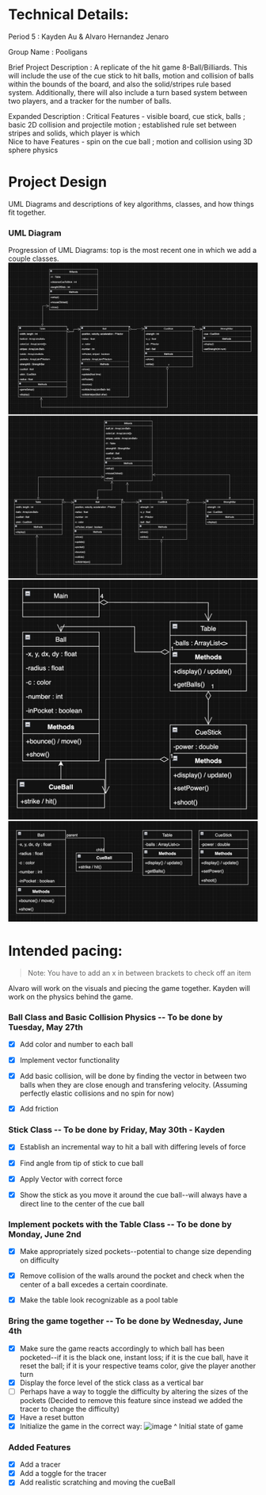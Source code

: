 


# Technical Details:

Period 5 : Kayden Au & Alvaro Hernandez Jenaro

Group Name : Pooligans

Brief Project Description :
    A replicate of the hit game 8-Ball/Billiards. This will include the use of the cue stick to hit balls, motion and collision of balls within the bounds of the board, and also the solid/stripes rule based system. Additionally, there will also include a turn based system between two players, and a tracker for the number of balls.

Expanded Description :
    Critical Features - visible board, cue stick, balls ; basic 2D collision and projectile motion ; established rule set between stripes and solids, which player is which   
    Nice to have Features - spin on the cue ball ; motion and collision using 3D sphere physics

# Project Design

UML Diagrams and descriptions of key algorithms, classes, and how things fit together.

### UML Diagram ###
Progression of UML Diagrams: top is the most recent one in which we add a couple classes.
![Fourth UML](uml4.png)
![Third UML](uml3.png)
![Second UML](uml2.png)
![First UML](uml1.png)

# Intended pacing:

> Note: You have to add an x in between brackets to check off an item

Alvaro will work on the visuals and piecing the game together.
Kayden will work on the physics behind the game.

### Ball Class and Basic Collision Physics -- To be done by Tuesday, May 27th
- [x] Add color and number to each ball
- [x] Implement vector functionality
- [x] Add basic collision, will be done by finding the vector in between two balls when they are close enough and transfering velocity. (Assuming perfectly elastic collisions and no spin for now)
- [x] Add friction



### Stick Class -- To be done by Friday, May 30th - Kayden
- [x] Establish an incremental way to hit a ball with differing levels of force
- [x] Find angle from tip of stick to cue ball
- [x] Apply Vector with correct force
- [x] Show the stick as you move it around the cue ball--will always have a direct line to the center of the cue ball



### Implement pockets with the Table Class -- To be done by Monday, June 2nd
- [x] Make appropriately sized pockets--potential to change size depending on difficulty
- [x] Remove collision of the walls around the pocket and check when the center of a ball excedes a certain coordinate.
- [x] Make the table look recognizable as a pool table



### Bring the game together -- To be done by Wednesday, June 4th
- [x] Make sure the game reacts accordingly to which ball has been pocketed--if it is the black one, instant loss; if it is the cue ball, have it reset the ball; if it is your respective teams color, give the player another turn
- [x] Display the force level of the stick class as a vertical bar
- [ ] Perhaps have a way to toggle the difficulty by altering the sizes of the pockets (Decided to remove this feature since instead we added the tracer to change the difficulty)
- [x] Have a reset button
- [x] Initialize the game in the correct way:
![image](https://github.com/user-attachments/assets/3e87d1c2-1734-445a-89ba-500da1f44dee)
^ Initial state of game

### Added Features
- [x] Add a tracer
- [x] Add a toggle for the tracer
- [x] Add realistic scratching and moving the cueBall

